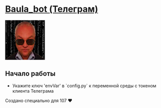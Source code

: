 <h1><a href='https://t.me/baula_bot'>Baula_bot (Телеграм)</a></h1>
<img src='Other/icon.png'></img>

<h2>Начало работы</h2>
<ul>
    <li>Укажите ключ 'envVar' в `config.py` к переменной среды с токеном клиента Телеграма</li>
</ul>

<p>Создано специально для 107 ❤</p>
